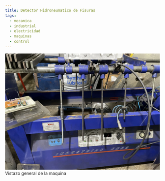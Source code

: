 ```yaml
---
title: Detector Hidroneumatico de Fisuras
tags:
  - mecanica
  - industrial
  - electricidad
  - maquinas
  - control
---
```


<div class="card mb-3">
    <img class="card-img-top" src="/assets/images/2024-05-24-Rectificaciones-Paton-01/IMG_5937.webp"/>
    <div class="card-body bg-light">
        <div class="card-text">
            Vistazo general de la maquina
        </div>
    </div>
</div>
